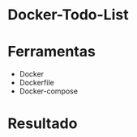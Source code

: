 # Docker-Todo-List
<h1>Ferramentas</h1>
<div>
  <ul>
  <li>Docker</li>
  <li>Dockerfile</li>
  <li>Docker-compose</li>
</ul>
</div>
<h1>Resultado</h1>

